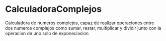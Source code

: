 # CalculadoraComplejos
 Calculadora de numeros complejos, capaz de realizar operaciones entre dos numeros complejos  como sumar, restar, multiplicar y dividir junto con la operacion de uno solo de exponeciacion
